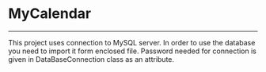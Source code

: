 # MyCalendar
-------------
This project uses connection to MySQL server.
In order to use the database you need to import it form enclosed file. 
Password needed for connection is given in DataBaseConnection class as an attribute.
